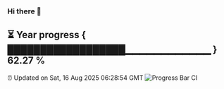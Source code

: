 ### Hi there 👋
⏳ Year progress { ██████████████████▁▁▁▁▁▁▁▁▁▁▁▁ } 62.27 %
---
⏰ Updated on Sat, 16 Aug 2025 06:28:54 GMT
![Progress Bar CI](https://github.com/liununu/liununu/workflows/Progress%20Bar%20CI/badge.svg)

